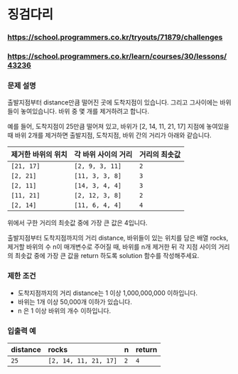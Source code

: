 # 징검다리

### https://school.programmers.co.kr/tryouts/71879/challenges

### https://school.programmers.co.kr/learn/courses/30/lessons/43236

### 문제 설명

출발지점부터 distance만큼 떨어진 곳에 도착지점이 있습니다. 그리고 그사이에는 바위들이 놓여있습니다. 바위 중 몇 개를 제거하려고 합니다.

예를 들어, 도착지점이 25만큼 떨어져 있고, 바위가 [2, 14, 11, 21, 17] 지점에 놓여있을 때 바위 2개를 제거하면 출발지점, 도착지점, 바위 간의 거리가 아래와 같습니다.

| 제거한 바위의 위치 | 각 바위 사이의 거리 | 거리의 최솟값 |
| :----------------- | :------------------ | :------------ |
| `[21, 17]`         | `[2, 9, 3, 11]`     | `2`           |
| `[2, 21]`          | `[11, 3, 3, 8]`     | `3`           |
| `[2, 11]`          | `[14, 3, 4, 4]`     | `3`           |
| `[11, 21]`         | `[2, 12, 3, 8]`     | `2`           |
| `[2, 14]`          | `[11, 6, 4, 4]`     | `4`           |

위에서 구한 거리의 최솟값 중에 가장 큰 값은 4입니다.

출발지점부터 도착지점까지의 거리 distance, 바위들이 있는 위치를 담은 배열 rocks, 제거할 바위의 수 n이 매개변수로 주어질 때, 바위를 n개 제거한 뒤 각 지점 사이의 거리의 최솟값 중에 가장 큰 값을 return 하도록 solution 함수를 작성해주세요.

### 제한 조건

-   도착지점까지의 거리 distance는 1 이상 1,000,000,000 이하입니다.
-   바위는 1개 이상 50,000개 이하가 있습니다.
-   n 은 1 이상 바위의 개수 이하입니다.

### 입출력 예

| distance | rocks                 | n   | return |
| :------- | :-------------------- | :-- | :----- |
| `25`     | `[2, 14, 11, 21, 17]` | `2` | `4`    |
